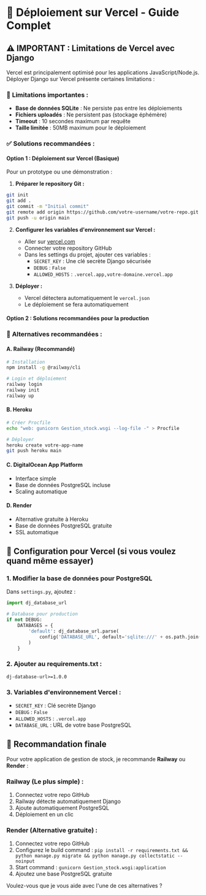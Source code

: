 # 🚀 Déploiement sur Vercel - Guide Complet

## ⚠️ **IMPORTANT : Limitations de Vercel avec Django**

Vercel est principalement optimisé pour les applications JavaScript/Node.js. Déployer Django sur Vercel présente certaines limitations :

### 🔴 **Limitations importantes :**
- **Base de données SQLite** : Ne persiste pas entre les déploiements
- **Fichiers uploadés** : Ne persistent pas (stockage éphémère)
- **Timeout** : 10 secondes maximum par requête
- **Taille limitée** : 50MB maximum pour le déploiement

### ✅ **Solutions recommandées :**

#### **Option 1 : Déploiement sur Vercel (Basique)**
Pour un prototype ou une démonstration :

1. **Préparer le repository Git :**
```bash
git init
git add .
git commit -m "Initial commit"
git remote add origin https://github.com/votre-username/votre-repo.git
git push -u origin main
```

2. **Configurer les variables d'environnement sur Vercel :**
   - Aller sur [vercel.com](https://vercel.com)
   - Connecter votre repository GitHub
   - Dans les settings du projet, ajouter ces variables :
     - `SECRET_KEY` : Une clé secrète Django sécurisée
     - `DEBUG` : `False`
     - `ALLOWED_HOSTS` : `.vercel.app,votre-domaine.vercel.app`

3. **Déployer :**
   - Vercel détectera automatiquement le `vercel.json`
   - Le déploiement se fera automatiquement

#### **Option 2 : Solutions recommandées pour la production**

### 🌟 **Alternatives recommandées :**

#### **A. Railway (Recommandé)**
```bash
# Installation
npm install -g @railway/cli

# Login et déploiement
railway login
railway init
railway up
```

#### **B. Heroku**
```bash
# Créer Procfile
echo "web: gunicorn Gestion_stock.wsgi --log-file -" > Procfile

# Déployer
heroku create votre-app-name
git push heroku main
```

#### **C. DigitalOcean App Platform**
- Interface simple
- Base de données PostgreSQL incluse
- Scaling automatique

#### **D. Render**
- Alternative gratuite à Heroku
- Base de données PostgreSQL gratuite
- SSL automatique

## 📝 **Configuration pour Vercel (si vous voulez quand même essayer)**

### 1. Modifier la base de données pour PostgreSQL
Dans `settings.py`, ajoutez :

```python
import dj_database_url

# Database pour production
if not DEBUG:
    DATABASES = {
        'default': dj_database_url.parse(
            config('DATABASE_URL', default='sqlite:///' + os.path.join(BASE_DIR, 'db.sqlite3'))
        )
    }
```

### 2. Ajouter au requirements.txt :
```
dj-database-url>=1.0.0
```

### 3. Variables d'environnement Vercel :
- `SECRET_KEY` : Clé secrète Django
- `DEBUG` : `False`
- `ALLOWED_HOSTS` : `.vercel.app`
- `DATABASE_URL` : URL de votre base PostgreSQL

## 🎯 **Recommandation finale**

Pour votre application de gestion de stock, je recommande **Railway** ou **Render** :

### **Railway (Le plus simple) :**
1. Connectez votre repo GitHub
2. Railway détecte automatiquement Django
3. Ajoute automatiquement PostgreSQL
4. Déploiement en un clic

### **Render (Alternative gratuite) :**
1. Connectez votre repo GitHub
2. Configurez le build command : `pip install -r requirements.txt && python manage.py migrate && python manage.py collectstatic --noinput`
3. Start command : `gunicorn Gestion_stock.wsgi:application`
4. Ajoutez une base PostgreSQL gratuite

Voulez-vous que je vous aide avec l'une de ces alternatives ?